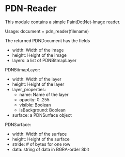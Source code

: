 PDN-Reader
==========

This module contains a simple PaintDotNet-Image reader.

Usage:
  document = pdn_reader(filename)
  
The returned PDNDocument has the fields
- width:  Width of the image
- height: Height of the image
- layers: a list of PDNBitmapLayer

PDNBitmapLayer:
- width:  Width of the layer
- height: Height of the layer
- layer_properties:
  - name: Name of the layer
  - opacity: 0..255
  - visible: Boolean
  - isBackground: Boolean
- surface: a PDNSurface object

PDNSurface:
- width:  Width of the surface
- height: Height of the surface
- stride:  # of bytes for one row
- data: string of data in BGRA-order 8bit
